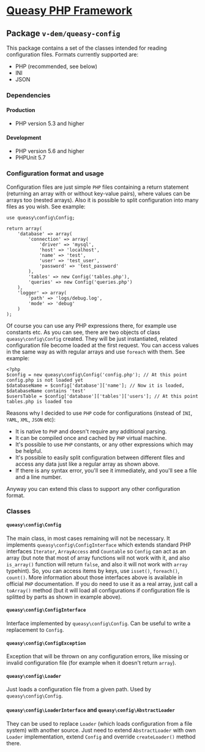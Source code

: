 # [Queasy PHP Framework](https://github.com/v-dem/queasy-app/)

## Package `v-dem/queasy-config`

This package contains a set of the classes intended for reading configuration files. Formats currently supported are:
* PHP (recommended, see below)
* INI
* JSON

### Dependencies

#### Production
* PHP version 5.3 and higher

#### Development
* PHP version 5.6 and higher
* PHPUnit 5.7

### Configuration format and usage

Configuration files are just simple `PHP` files containing a return statement (returning an array with or without key-value pairs),
where values can be arrays too (nested arrays). Also it is possible to split configuration into many files as you wish. See example:

    use queasy\config\Config;

    return array(
        'database' => array(
            'connection' => array(
                'driver' => 'mysql',
                'host' => 'localhost',
                'name' => 'test',
                'user' => 'test_user',
                'password' => 'test_password'
            ),
            'tables' => new Config('tables.php'),
            'queries' => new Config('queries.php')
        ),
        'logger' => array(
            'path' => 'logs/debug.log',
            'mode' => 'debug'
        )
    );

Of course you can use any PHP expressions there, for example use constants etc. As you can see, there are two objects of class `queasy\config\Config`
created. They will be just instantiated, related configuration file become loaded at the first request. You can access values in the same way as
with regular arrays and use `foreach` with them. See example:

    <?php
    $config = new queasy\config\Config('config.php'); // At this point config.php is not loaded yet
    $databaseName = $config['database']['name']; // Now it is loaded, $databaseName contains 'test'
    $usersTable = $config['database']['tables']['users']; // At this point tables.php is loaded too

Reasons why I decided to use `PHP` code for configurations (instead of `INI`, `YAML`, `XML`, `JSON` etc):

* It is native to `PHP` and doesn't require any additional parsing.
* It can be compiled once and cached by `PHP` virtual machine.
* It's possible to use `PHP` constants, or any other expressions which may be helpful.
* It's possible to easily split configuration between different files and access any data just like a regular array as shown above.
* If there is any syntax error, you'll see it immediately, and you'll see a file and a line number.

Anyway you can extend this class to support any other configuration format.

### Classes

#### `queasy\config\Config`

The main class, in most cases remaining will not be necessary. It implements `queasy\config\ConfigInterface` which extends standard PHP
interfaces `Iterator`, `ArrayAccess` and `Countable` so `Config` can act as an array (but note that most of array functions will not work with it,
and also `is_array()` function will return `false`, and also it will not work with `array` typehint). So, you can access items by keys, use
`isset()`, `foreach()`, `count()`. More information about those interfaces above is available in official `PHP` documentation.
If you do need to use it as a real array, just call a `toArray()` method (but it will load all configurations if configuration file is splitted
by parts as shown in example above).

#### `queasy\config\ConfigInterface`

Interface implemented by `queasy\config\Config`. Can be useful to write a replacement to `Config`.

#### `queasy\config\ConfigException`

Exception that will be thrown on any configuration errors, like missing or invalid configuration file (for example when it doesn't return `array`).

#### `queasy\config\Loader`

Just loads a configuration file from a given path. Used by `queasy\config\Config`.

#### `queasy\config\LoaderInterface` and `queasy\config\AbstractLoader`

They can be used to replace `Loader` (which loads configuration from a file system) with another source. Just need to extend `AbstractLoader`
with own `Loader` implementation, extend `Config` and override `createLoader()` method there.

